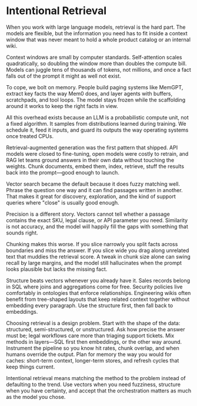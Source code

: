 # Intentional Retrieval

When you work with large language models, retrieval is the hard part. The models are flexible, but the information you need has to fit inside a context window that was never meant to hold a whole product catalog or an internal wiki.

Context windows are small by computer standards. Self-attention scales quadratically, so doubling the window more than doubles the compute bill. Models can juggle tens of thousands of tokens, not millions, and once a fact falls out of the prompt it might as well not exist.

To cope, we bolt on memory. People build paging systems like MemGPT, extract key facts the way Mem0 does, and layer agents with buffers, scratchpads, and tool loops. The model stays frozen while the scaffolding around it works to keep the right facts in view.

All this overhead exists because an LLM is a probabilistic compute unit, not a fixed algorithm. It samples from distributions learned during training. We schedule it, feed it inputs, and guard its outputs the way operating systems once treated CPUs.

Retrieval-augmented generation was the first pattern that shipped. API models were closed to fine-tuning, open models were costly to retrain, and RAG let teams ground answers in their own data without touching the weights. Chunk documents, embed them, index, retrieve, stuff the results back into the prompt—good enough to launch.

Vector search became the default because it does fuzzy matching well. Phrase the question one way and it can find passages written in another. That makes it great for discovery, exploration, and the kind of support queries where "close" is usually good enough.

Precision is a different story. Vectors cannot tell whether a passage contains the exact SKU, legal clause, or API parameter you need. Similarity is not accuracy, and the model will happily fill the gaps with something that sounds right.

Chunking makes this worse. If you slice narrowly you split facts across boundaries and miss the answer. If you slice wide you drag along unrelated text that muddies the retrieval score. A tweak in chunk size alone can swing recall by large margins, and the model still hallucinates when the prompt looks plausible but lacks the missing fact.

Structure beats vectors whenever you already have it. Sales records belong in SQL where joins and aggregations come for free. Security policies live comfortably in ontologies that enforce relationships. Engineering wikis often benefit from tree-shaped layouts that keep related context together without embedding every paragraph. Use the structure first, then fall back to embeddings.

Choosing retrieval is a design problem. Start with the shape of the data: structured, semi-structured, or unstructured. Ask how precise the answer must be; legal workflows care more than triaging support tickets. Mix methods in layers—SQL first then embeddings, or the other way around. Instrument the pipeline so you know hit rates, chunk overlap, and when humans override the output. Plan for memory the way you would for caches: short-term context, longer-term stores, and refresh cycles that keep things current.

Intentional retrieval means matching the method to the problem instead of defaulting to the trend. Use vectors when you need fuzziness, structure when you have certainty, and accept that the orchestration matters as much as the model you chose.
